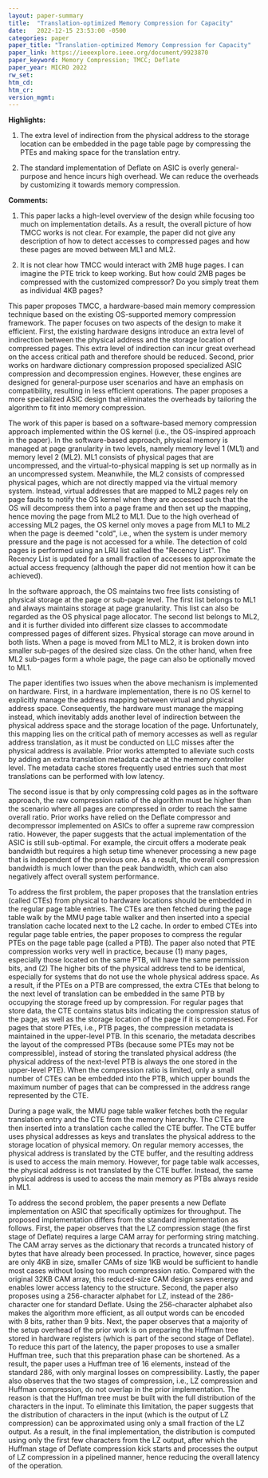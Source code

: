 ```yaml
---
layout: paper-summary
title:  "Translation-optimized Memory Compression for Capacity"
date:   2022-12-15 23:53:00 -0500
categories: paper
paper_title: "Translation-optimized Memory Compression for Capacity"
paper_link: https://ieeexplore.ieee.org/document/9923870
paper_keyword: Memory Compression; TMCC; Deflate
paper_year: MICRO 2022
rw_set:
htm_cd:
htm_cr:
version_mgmt:
---
```


**Highlights:**

1. The extra level of indirection from the physical address to the storage location can be embedded in the page 
table page by compressing the PTEs and making space for the translation entry. 

2. The standard implementation of Deflate on ASIC is overly general-purpose and hence incurs high overhead.
We can reduce the overheads by customizing it towards memory compression.

**Comments:**

1. This paper lacks a high-level overview of the design while focusing too much on implementation details. 
As a result, the overall picture of how TMCC works is not clear. For example, the paper did not give any
description of how to detect accesses to compressed pages and how these pages are moved between ML1 and ML2.

2. It is not clear how TMCC would interact with 2MB huge pages. I can imagine the PTE trick to keep working.
But how could 2MB pages be compressed with the customized compressor? Do you simply treat them as individual 4KB pages?

This paper proposes TMCC, a hardware-based main memory compression technique based on the existing OS-supported 
memory compression framework. The paper focuses on two aspects of the design to make it efficient. First, the 
existing hardware designs introduce an extra level of indirection between the physical address and the storage location
of compressed pages. This extra level of indirection can incur great overhead on the access critical path and 
therefore should be reduced. Second, prior works on hardware dictionary compression proposed specialized ASIC 
compression and decompression engines. However, these engines are designed for general-purpose user scenarios and 
have an emphasis on compatibility, resulting in less efficient operations. The paper proposes a more specialized 
ASIC design that eliminates the overheads by tailoring the algorithm to fit into memory compression.

The work of this paper is based on a software-based memory compression approach implemented within the OS kernel 
(i.e., the OS-inspired approach in the paper). In the software-based approach, physical memory is managed at 
page granularity in two levels, namely memory level 1 (ML1) and memory level 2 (ML2). ML1 consists of physical pages
that are uncompressed, and the virtual-to-physical mapping is set up normally as in an uncompressed system. Meanwhile,
the ML2 consists of compressed physical pages, which are not directly mapped via the virtual memory system. 
Instead, virtual addresses that are mapped to ML2 pages rely on page faults to notify the OS kernel when they are 
accessed such that the OS will decompress them into a page frame and then set up the mapping, hence moving the 
page from ML2 to ML1.
Due to the high overhead of accessing ML2 pages, the OS kernel only moves a page from ML1 to ML2 when the page is 
deemed "cold", i.e., when the system is under memory pressure and the page is not accessed for a while. 
The detection of cold pages is performed using an LRU list called the "Recency List". The Recency List is updated
for a small fraction of accesses to approximate the actual access frequency (although the paper did not mention how
it can be achieved).

In the software approach, the OS maintains two free lists consisting of physical storage at the page or sub-page level.
The first list belongs to ML1 and always maintains storage at page granularity. This list can also be regarded as the 
OS physical page allocator. The second list belongs to ML2, and it is further divided into different size classes to 
accommodate compressed pages of different sizes. Physical storage can move around in both lists. When a page 
is moved from ML1 to ML2, it is broken down into smaller sub-pages of the desired size class. On the other hand, when
free ML2 sub-pages form a whole page, the page can also be optionally moved to ML1.

The paper identifies two issues when the above mechanism is implemented on hardware. First, in a hardware 
implementation, there is no OS kernel to explicitly manage the address mapping between virtual and physical address
space. Consequently, the hardware must manage the mapping instead, which inevitably adds another level of indirection
between the physical address space and the storage location of the page. 
Unfortunately, this mapping lies on the critical path of memory accesses as well as regular address translation, as 
it must be conducted on LLC misses after the physical address is available. 
Prior works attempted to alleviate such costs by adding an extra translation metadata cache at the memory controller
level. The metadata cache stores frequently used entries such that most translations can be performed with low latency.

The second issue is that by only compressing cold pages as in the software approach, the raw compression ratio of the 
algorithm must be higher than the scenario where all pages are compressed in order to reach the same overall ratio.
Prior works have relied on the Deflate compressor and decompressor implemented on ASICs to offer a supreme raw
compression ratio. However, the paper suggests that the actual implementation of the ASIC is still sub-optimal.
For example, the circuit offers a moderate peak bandwidth but requires a high setup time whenever processing
a new page that is independent of the previous one. As a result, the overall compression bandwidth is much lower 
than the peak bandwidth, which can also negatively affect overall system performance.

To address the first problem, the paper proposes that the translation entries (called CTEs) from physical to hardware
locations should be embedded in the regular page table entries. The CTEs are then fetched during the page table walk
by the MMU page table walker and then inserted into a special translation cache located next to the L2 cache.
In order to embed CTEs into regular page table entries, the paper proposes to compress the regular PTEs on the page 
table page (called a PTB). The paper also noted that PTE compression works very well in practice, because (1) many
pages, especially those located on the same PTB, will have the same permission bits, and (2) The higher bits of the 
physical address tend to be identical, especially for systems that do not use the whole physical address space.
As a result, if the PTEs on a PTB are compressed, the extra CTEs that belong to the next level of translation can
be embedded in the same PTB by occupying the storage freed up by compression.
For regular pages that store data, the CTE contains status bits indicating the compression status of the page,
as well as the storage location of the page if it is compressed. 
For pages that store PTEs, i.e., PTB pages, the compression metadata is maintained in the upper-level PTB. 
In this scenario, the metadata describes the layout of the compressed PTBs (because some PTEs may not be 
compressible), instead of storing the translated physical address (the physical address of the next-level
PTB is always the one stored in the upper-level PTE). 
When the compression ratio is limited, only a small number of CTEs can be embedded into the PTB, which upper bounds
the maximum number of pages that can be compressed in the address range represented by the CTE.

During a page walk, the MMU page table walker fetches both the regular translation entry and the CTE from the 
memory hierarchy. The CTEs are then inserted into a translation cache called the CTE buffer. The CTE buffer uses 
physical addresses as keys and translates the physical address to the storage location of physical memory. 
On regular memory accesses, the physical address is translated by the CTE buffer, and the resulting address
is used to access the main memory. However, for page table walk accesses, the physical address is not translated
by the CTE buffer. Instead, the same physical address is used to access the main memory as PTBs always reside in ML1.

To address the second problem, the paper presents a new Deflate implementation on ASIC that specifically optimizes 
for throughput. 
The proposed implementation differs from the standard implementation as follows.
First, the paper observes that the LZ compression stage (the first stage of Deflate) requires a large CAM array 
for performing string matching. The CAM array serves as the dictionary that records a truncated history of bytes 
that have already been processed. In practice, however, since pages are only 4KB in size, smaller CAMs of size 1KB
would be sufficient to handle most cases without losing too much compression ratio. Compared with the original 32KB
CAM array, this reduced-size CAM design saves energy and enables lower access latency to the structure.
Second, the paper also proposes using a 256-character alphabet for LZ, instead of the 286-character one for standard 
Deflate. Using the 256-character alphabet also makes the algorithm more efficient, as all output words can be encoded 
with 8 bits, rather than 9 bits.
Next, the paper observes that a majority of the setup overhead of the prior work is on preparing the Huffman tree
stored in hardware registers (which is part of the second stage of Deflate). 
To reduce this part of the latency, the paper proposes to use a smaller Huffman tree,
such that this preparation phase can be shortened. As a result, the paper uses a Huffman tree of 16 elements,
instead of the standard 286, with only marginal losses on compressibility.
Lastly, the paper also observes that the two stages of compression, i.e., LZ compression and Huffman compression,
do not overlap in the prior implementation. The reason is that the Huffman tree must be built with the full
distribution of the characters in the input. To eliminate this limitation, the paper suggests that the distribution
of characters in the input (which is the output of LZ compression) can be approximated using only a small fraction
of the LZ output. As a result, in the final implementation, the distribution is computed using only the first 
few characters from the LZ output, after which the Huffman stage of Deflate compression kick starts and processes the 
output of LZ compression in a pipelined manner, hence reducing the overall latency of the operation.

